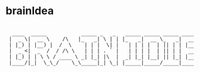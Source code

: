 # brainIdea

<pre>                                                          
  ____  _____           _____ _   _   _____ _____ _____ ______          
 |  _ \|  __ \    /\   |_   _| \ | | |_   _|  __ \_   _|  ____|   /\    
 | |_) | |__) |  /  \    | | |  \| |   | | | |  | || | | |__     /  \   
 |  _ &lt;|  _  /  / /\ \   | | | . ` |   | | | |  | || | |  __|   / /\ \  
 | |_) | | \ \ / ____ \ _| |_| |\  |  _| |_| |__| || |_| |____ / ____ \ 
 |____/|_|  \_\_/    \_\_____|_| \_| |_____|_____/_____|______/_/    \_\
 </pre>

